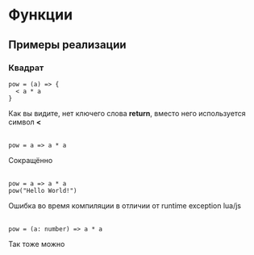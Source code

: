 # Функции
## Примеры реализации
### Квадрат
```
pow = (a) => {
  < a * a
}
```
Как  вы видите, нет ключего слова **return**, вместо него используется символ **<**
<br><br>
```
pow = a => a * a
```
Сокращённо
<br><br>
```
pow = a => a * a
pow("Hello World!")
```
Ошибка во время компиляции в отличии от runtime exception lua/js
<br><br>
```
pow = (a: number) => a * a
```
Так тоже можно
